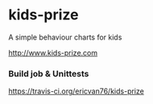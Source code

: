 # kids-prize

A simple behaviour charts for kids

http://www.kids-prize.com

### Build job & Unittests

https://travis-ci.org/ericvan76/kids-prize
